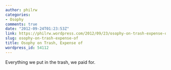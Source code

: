 ```yaml
---
author: philrw
categories:
- Osophy
comments: true
date: "2012-09-24T01:23:53Z"
link: https://philrw.wordpress.com/2012/09/23/osophy-on-trash-expense-of/
slug: osophy-on-trash-expense-of
title: Osophy on Trash, Expense of
wordpress_id: 54112
---
```


Everything we put in the trash, we paid for.
